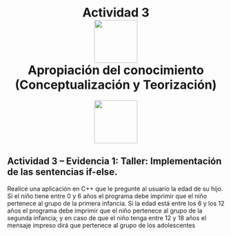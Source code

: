 <H1 align="center">
Actividad 3<br> <img src="https://media.giphy.com/media/MeJgB3yMMwIaHmKD4z/giphy.gif" width="100px"> <br>
Apropiación del conocimiento<br> (Conceptualización y Teorización) 
</H1>

<p align="center">
<img src="https://media.giphy.com/media/PiWfijeEeJEI0uB7j6/giphy.gif" width="100px">
</p>

## Actividad 3 – Evidencia 1: Taller: Implementación de las sentencias if-else. 

<p style=»text-align: justify;»>Realice una aplicación en C++ que le pregunte al usuario la edad de su hijo. Si el
niño tiene entre 0 y 6 años el programa debe imprimir que el niño pertenece al grupo de
la primera infancia. Si la edad está entre los 6 y los 12 años el programa debe imprimir
que el niño pertenece al grupo de la segunda infancia; y en caso de que el niño tenga
entre 12 y 18 años el mensaje impreso dirá que pertenece al grupo de los adolescentes</p>

<br>

<style>


</style>

